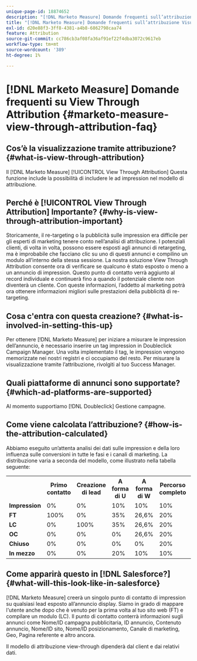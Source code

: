 ```yaml
---
unique-page-id: 18874652
description: "[!DNL Marketo Measure] Domande frequenti sull’attribuzione View Through - [!DNL Marketo Measure] - Documentazione del prodotto"
title: "[!DNL Marketo Measure] Domande frequenti sull’attribuzione Visualizza tramite"
exl-id: d20e88f3-3ff8-4381-a4b8-6862798caa74
feature: Attribution
source-git-commit: cc786cb3af08fa36af91ef22f4dba3072c9617eb
workflow-type: tm+mt
source-wordcount: '389'
ht-degree: 1%

---
```


# [!DNL Marketo Measure] Domande frequenti su View Through Attribution {#marketo-measure-view-through-attribution-faq}

## Cos’è la visualizzazione tramite attribuzione? {#what-is-view-through-attribution}

Il [!DNL Marketo Measure] [!UICONTROL View Through Attribution] Questa funzione include la possibilità di includere le ad impression nel modello di attribuzione.

## Perché è [!UICONTROL View Through Attribution] Importante? {#why-is-view-through-attribution-important}

Storicamente, il re-targeting o la pubblicità sulle impression era difficile per gli esperti di marketing tenere conto nell’analisi di attribuzione. I potenziali clienti, di volta in volta, possono essere esposti agli annunci di retargeting, ma è improbabile che facciano clic su uno di questi annunci e compilino un modulo all’interno della stessa sessione. La nostra soluzione View Through Attribution consente ora di verificare se qualcuno è stato esposto o meno a un annuncio di impression. Questo punto di contatto verrà aggiunto al record individuale e continuerà fino a quando il potenziale cliente non diventerà un cliente. Con queste informazioni, l’addetto al marketing potrà ora ottenere informazioni migliori sulle prestazioni della pubblicità di re-targeting.

## Cosa c&#39;entra con questa creazione? {#what-is-involved-in-setting-this-up}

Per ottenere [!DNL Marketo Measure] per iniziare a misurare le impression dell’annuncio, è necessario inserire un tag impression in Doubleclick Campaign Manager. Una volta implementato il tag, le impression vengono memorizzate nei nostri registri e ci occupiamo del resto. Per misurare la visualizzazione tramite l’attribuzione, rivolgiti al tuo Success Manager.

## Quali piattaforme di annunci sono supportate? {#which-ad-platforms-are-supported}

Al momento supportiamo [!DNL Doubleclick] Gestione campagne.

## Come viene calcolata l’attribuzione? {#how-is-the-attribution-calculated}

Abbiamo eseguito un’attenta analisi dei dati sulle impression e della loro influenza sulle conversioni in tutte le fasi e i canali di marketing. La distribuzione varia a seconda del modello, come illustrato nella tabella seguente:

<table> 
 <colgroup> 
  <col> 
  <col> 
  <col> 
  <col> 
  <col> 
  <col> 
  <col> 
 </colgroup> 
 <tbody> 
  <tr> 
   <th><br></th> 
   <th>Primo contatto</th> 
   <th>Creazione di lead</th> 
   <th>A forma di U</th> 
   <th>A forma di W</th> 
   <th>Percorso completo</th> 
   <th>Modello personalizzato</th> 
  </tr> 
  <tr> 
   <td><strong>Impression</strong></td> 
   <td>0%</td> 
   <td>0%</td> 
   <td>10%</td> 
   <td>10%</td> 
   <td>10%</td> 
   <td>Personalizzato</td> 
  </tr> 
  <tr> 
   <td><strong>FT</strong></td> 
   <td>100%</td> 
   <td>0%</td> 
   <td>35%</td> 
   <td>26,6%</td> 
   <td>20%</td> 
   <td>Personalizzato</td> 
  </tr> 
  <tr> 
   <td><strong>LC</strong></td> 
   <td>0%</td> 
   <td>100%</td> 
   <td>35%</td> 
   <td>26,6%</td> 
   <td>20%</td> 
   <td>Personalizzato</td> 
  </tr> 
  <tr> 
   <td><strong>OC</strong></td> 
   <td>0%</td> 
   <td>0%</td> 
   <td>0%</td> 
   <td>26,6%</td> 
   <td>20%</td> 
   <td>Personalizzato</td> 
  </tr> 
  <tr> 
   <td><strong>Chiuso</strong></td> 
   <td>0%</td> 
   <td>0%</td> 
   <td>0%</td> 
   <td>0%</td> 
   <td>20%</td> 
   <td>Personalizzato</td> 
  </tr> 
  <tr> 
   <td><strong>In mezzo</strong></td> 
   <td>0%</td> 
   <td>0%</td> 
   <td>20%</td> 
   <td>10%</td> 
   <td>10%</td> 
   <td>Personalizzato</td> 
  </tr> 
 </tbody> 
</table>

## Come apparirà questo in [!DNL Salesforce?] {#what-will-this-look-like-in-salesforce}

[!DNL Marketo Measure] creerà un singolo punto di contatto di impression su qualsiasi lead esposto all’annuncio display. Siamo in grado di mappare l&#39;utente anche dopo che è venuto per la prima volta al tuo sito web (FT) e compilare un modulo (LC). Il punto di contatto conterrà informazioni sugli annunci come Nome/ID campagna pubblicitaria, ID annuncio, Contenuto annuncio, Nome/ID sito, Nome/ID posizionamento, Canale di marketing, Geo, Pagina referente e altro ancora.

Il modello di attribuzione view-through dipenderà dal client e dai relativi dati.
